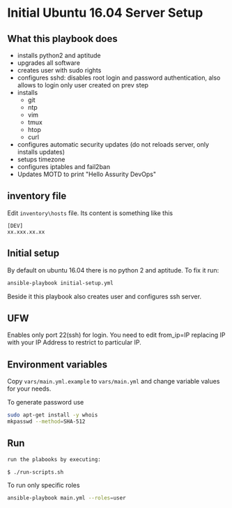 # Initial Ubuntu 16.04 Server Setup

## What this playbook does

- installs python2 and aptitude
- upgrades all software
- creates user with sudo rights
- configures sshd: disables root login and password authentication, also allows to login only user created on prev step
- installs
  - git
  - ntp
  - vim
  - tmux
  - htop
  - curl
- configures automatic security updates (do not reloads server, only installs updates)
- setups timezone
- configures iptables and fail2ban
- Updates MOTD to print "Hello Assurity DevOps"

## inventory file

Edit `inventory\hosts` file. Its content is something like this

```
[DEV]
xx.xxx.xx.xx
```

## Initial setup

By default on ubuntu 16.04 there is no python 2 and aptitude.
To fix it run:

```bash
ansible-playbook initial-setup.yml
```

Beside it this playbook also creates user and configures ssh server.

## UFW

Enables only port 22(ssh) for login. You need to edit from_ip=IP replacing IP with your IP Address to restrict to particular IP.

## Environment variables

Copy `vars/main.yml.example` to `vars/main.yml` and change
variable values for your needs.

To generate password use

```bash
sudo apt-get install -y whois
mkpasswd --method=SHA-512
```

## Run

```bash
run the plabooks by executing:

$ ./run-scripts.sh
```

To run only specific roles

```bash
ansible-playbook main.yml --roles=user
```
